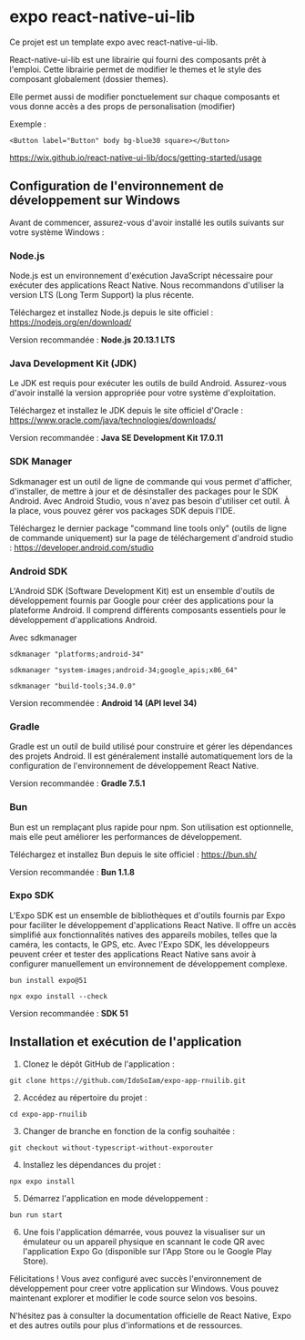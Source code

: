 # expo react-native-ui-lib

Ce projet est un template expo avec react-native-ui-lib.

React-native-ui-lib est une librairie qui fourni des composants prêt à l'emploi.
Cette librairie permet de modifier le themes et le style des composant globalement (dossier themes).

Elle permet aussi de modifier ponctuelement sur chaque composants et vous donne accès a des props de personalisation (modifier) 

Exemple : 

`<Button label="Button" body bg-blue30 square></Button>`

https://wix.github.io/react-native-ui-lib/docs/getting-started/usage

## Configuration de l'environnement de développement sur Windows

Avant de commencer, assurez-vous d'avoir installé les outils suivants sur votre système Windows :

### Node.js

Node.js est un environnement d'exécution JavaScript nécessaire pour exécuter des applications React Native. Nous recommandons d'utiliser la version LTS (Long Term Support) la plus récente.

Téléchargez et installez Node.js depuis le site officiel : https://nodejs.org/en/download/

Version recommandée : **Node.js 20.13.1 LTS**

### Java Development Kit (JDK)

Le JDK est requis pour exécuter les outils de build Android. Assurez-vous d'avoir installé la version appropriée pour votre système d'exploitation.

Téléchargez et installez le JDK depuis le site officiel d'Oracle : https://www.oracle.com/java/technologies/downloads/

Version recommandée : **Java SE Development Kit 17.0.11**

### SDK Manager

Sdkmanager est un outil de ligne de commande qui vous permet d'afficher, d'installer, de mettre à jour et de désinstaller des packages pour le SDK Android. Avec Android Studio, vous n'avez pas besoin d'utiliser cet outil. À la place, vous pouvez gérer vos packages SDK depuis l'IDE.

Téléchargez le dernier package "command line tools only" (outils de ligne de commande uniquement) sur la page de téléchargement d'android studio : https://developer.android.com/studio

### Android SDK

L'Android SDK (Software Development Kit) est un ensemble d'outils de développement fournis par Google pour créer des applications pour la plateforme Android. Il comprend différents composants essentiels pour le développement d'applications Android.

Avec sdkmanager

```
sdkmanager "platforms;android-34"
```

```
sdkmanager "system-images;android-34;google_apis;x86_64"
```

```
sdkmanager "build-tools;34.0.0"
```

Version recommendée : **Android 14 (API level 34)**

### Gradle

Gradle est un outil de build utilisé pour construire et gérer les dépendances des projets Android. Il est généralement installé automatiquement lors de la configuration de l'environnement de développement React Native.

Version recommandée : **Gradle 7.5.1**

### Bun

Bun est un remplaçant plus rapide pour npm. Son utilisation est optionnelle, mais elle peut améliorer les performances de développement.

Téléchargez et installez Bun depuis le site officiel : https://bun.sh/

Version recommandée : **Bun 1.1.8**

### Expo SDK

L'Expo SDK est un ensemble de bibliothèques et d'outils fournis par Expo pour faciliter le développement d'applications React Native. Il offre un accès simplifié aux fonctionnalités natives des appareils mobiles, telles que la caméra, les contacts, le GPS, etc.
Avec l'Expo SDK, les développeurs peuvent créer et tester des applications React Native sans avoir à configurer manuellement un environnement de développement complexe.

```
bun install expo@51
```

```
npx expo install --check
```

Version recommandée : **SDK 51**

## Installation et exécution de l'application

1. Clonez le dépôt GitHub de l'application :

```
git clone https://github.com/IdoSoIam/expo-app-rnuilib.git
```

2. Accédez au répertoire du projet :

```
cd expo-app-rnuilib
```

3. Changer de branche en fonction de la config souhaitée :

```
git checkout without-typescript-without-exporouter
```

4. Installez les dépendances du projet :

```
npx expo install
```

5. Démarrez l'application en mode développement :

```
bun run start
```

6. Une fois l'application démarrée, vous pouvez la visualiser sur un émulateur ou un appareil physique en scannant le code QR avec l'application Expo Go (disponible sur l'App Store ou le Google Play Store).



Félicitations ! Vous avez configuré avec succès l'environnement de développement pour creer votre application sur Windows. Vous pouvez maintenant explorer et modifier le code source selon vos besoins.

N'hésitez pas à consulter la documentation officielle de React Native, Expo et des autres outils pour plus d'informations et de ressources.